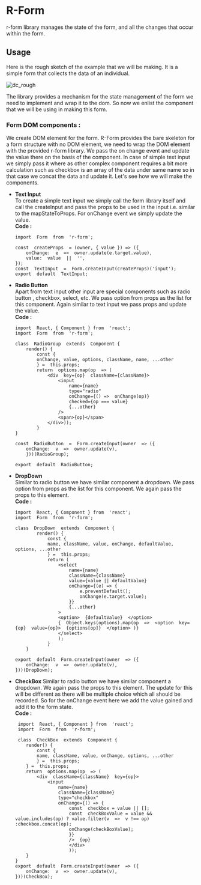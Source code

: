 # R-Form
r-form library manages the state of the form, and all the changes that occur within the form.

## **Usage**

Here is the rough sketch of the example that we will be making. It is a simple form that collects the data of an individual.

![dc_rough](https://user-images.githubusercontent.com/12614476/46061420-4dcf2680-c186-11e8-9c24-7cbb2675dede.png)

The library provides a mechanism for the state management of the form we need to implement and wrap it to the dom. So now we enlist the component that we will be using in making this form. <br>
### Form DOM components :

We create DOM element for the form. R-Form provides the bare skeleton for a form structure with no DOM element, we need to wrap the DOM element with the provided r-form library.  We pass the on change event and update the value there on the basis of the component. In case of simple text input we simply pass it where as other complex component requires a bit more calculation such as checkbox is an array of the data under same name so in that case we concat the data and update it. Let's see how we will make the components.

 - **Text Input**  <br>
		 To create a simple text input we simply call the form library itself and call the createInput and 		  pass the props to be used in the input i.e. similar to the mapStateToProps. For onChange event we simply update the value.<br>
		 **Code :**  <br>
	```
	import  Form  from  'r-form';

	const  createProps  = (owner, { value }) => ({
		onChange:  e  =>  owner.update(e.target.value),
		value:  value  ||  '',
	});
	const  TextInput  =  Form.createInput(createProps)('input');
	export  default  TextInput;
	```
 - **Radio Button** <br>
		 Apart from text input other input are special components such as radio button , checkbox, select, etc. We pass option from props as the list for this component. Again similar to text input we pass props and update the value. <br>
		 **Code :** <br>
	```
	import  React, { Component } from  'react';
	import  Form  from  'r-form';

	class  RadioGroup  extends  Component {
		render() {
			const {
			onChange, value, options, className, name, ...other
			} =  this.props;
			return  options.map(op  => (
				<div  key={op}  className={className}>
					<input
						name={name}
						type="radio"
						onChange={() =>  onChange(op)}
						checked={op === value}
						{...other}
					/>
					<span>{op}</span>
				</div>));
			}
	}

	const  RadioButton  =  Form.createInput(owner  => ({
		onChange:  v  =>  owner.update(v),
		}))(RadioGroup);

	export  default  RadioButton;
	```
 - **DropDown** <br>
		Similar to radio button we have similar component a dropdown. We pass option from props as the list for this component. We again pass the props to this element. <br>
		 **Code :** <br>
	```
	import  React, { Component } from  'react';
	import  Form  from  'r-form';

	class  DropDown  extends  Component {
			render() {
				const {
				name, className, value, onChange, defaultValue, options, ...other
				} =  this.props;
				return (
					<select
						name={name}
						className={className}
						value={value || defaultValue}
						onChange={(e) => {
							e.preventDefault();
							onChange(e.target.value);
						}}
						{...other}
					>
					<option>  {defaultValue}  </option>
					{  Object.keys(options).map(op  =>  <option  key={op}  value={op}>  {options[op]}  </option> )}
					</select>
					);
				}
		}

	export  default  Form.createInput(owner  => ({
		onChange:  v  =>  owner.update(v),
	}))(DropDown);
	```
 - **CheckBox**
	Similar to radio button we have similar component a dropdown. We again pass the props to this element. The update for this will be different as there will be multiple choice which all should be recorded. So for the onChange event here we add the value gained and add it to the form state.<br>
		 **Code :** <br>

	```
	 import  React, { Component } from  'react';
	 import  Form  from  'r-form';

     class  CheckBox  extends  Component {
		render() {
			const {
			name, className, value, onChange, options, ...other
			} =  this.props;
		} =  this.props;
		return  options.map(op  => (
			<div  className={className}  key={op}>
				<input
					name={name}
					className={className}
					type="checkbox"
					onChange={() => {
						const  checkbox = value || [];
						const  checkBoxValue = value && value.includes(op) ? value.filter(v  =>  v !== op) :checkbox.concat(op);
						onChange(checkBoxValue);
						}}
						/>  {op}
						</div>
						));
		}
	}
	export  default  Form.createInput(owner  => ({
		onChange:  v  =>  owner.update(v),
	}))(CheckBox);

	```